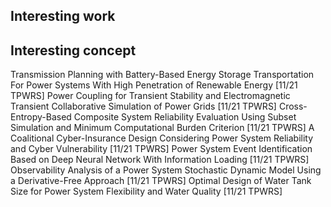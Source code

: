 ## Interesting work

## Interesting concept
Transmission Planning with Battery-Based Energy Storage Transportation For Power Systems With High Penetration of Renewable Energy [11/21 TPWRS]
Power Coupling for Transient Stability and Electromagnetic Transient Collaborative Simulation of Power Grids [11/21 TPWRS]
Cross-Entropy-Based Composite System Reliability Evaluation Using Subset Simulation and Minimum Computational Burden Criterion [11/21 TPWRS]
A Coalitional Cyber-Insurance Design Considering Power System Reliability and Cyber Vulnerability [11/21 TPWRS]
Power System Event Identification Based on Deep Neural Network With Information Loading  [11/21 TPWRS]
Observability Analysis of a Power System Stochastic Dynamic Model Using a Derivative-Free Approach [11/21 TPWRS]
Optimal Design of Water Tank Size for Power System Flexibility and Water Quality [11/21 TPWRS]
